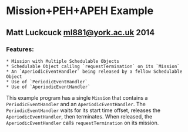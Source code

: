 Mission+PEH+APEH Example
=======

Matt Luckcuck <ml881@york.ac.uk> 2014
-----------------------------------

### Features:
	* Mission with Multiple Schedulable Objects
	* Schedulable Object calilng `requestTermination` on its `Mission`
	* An `AperiodicEventHandler` being released by a fellow Schedulable Object
	* Use of `PeriodicEventHandler`
	* Use of `AperiodicEventHandler`

This example program has a single `Mission` that contains a `PeriodicEventHandler` and an `AperiodicEventHandler`. The `PeriodicEventHandler` waits for its start time offset, releases the `AperiodicEventHandler`, then terminates. When released, the `AperiodicEventHandler` calls `requestTermination` on its mission.


